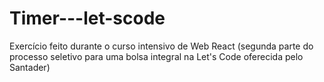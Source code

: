 # Timer---let-scode
Exercício feito durante o curso intensivo de Web React (segunda parte do processo seletivo para uma bolsa integral na Let's Code oferecida pelo Santader)
